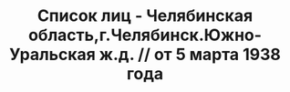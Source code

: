 ---
title: Список лиц - Челябинская область,г.Челябинск.Южно-Уральская ж.д. // от 5 марта
  1938 года
description: РГАСПИ, ф.17, т.7, оп.171, дело 415, лист 48
images:
- /disk/pictures/v07/17-171-415-048.jpg
- /disk/pictures/v07/17-171-415-049.jpg
- /disk/pictures/v07/17-171-415-050.jpg
- /disk/pictures/v07/17-171-415-051.jpg
- /disk/pictures/v07/17-171-415-052.jpg
- /disk/pictures/v07/17-171-415-053.jpg
---